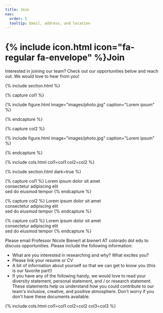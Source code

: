```yaml
---
title: Join
nav:
  order: 5
  tooltip: Email, address, and location
---
```


# {% include icon.html icon="fa-regular fa-envelope" %}Join

Interested in joining our team? Check out our opportunities below and reach out. We would love to hear from you! 


{% include section.html %}

{% capture col1 %}

{%
  include figure.html
  image="images/photo.jpg"
  caption="Lorem ipsum"
%}

{% endcapture %}

{% capture col2 %}

{%
  include figure.html
  image="images/photo.jpg"
  caption="Lorem ipsum"
%}

{% endcapture %}

{% include cols.html col1=col1 col2=col2 %}

{% include section.html dark=true %}

{% capture col1 %}
Lorem ipsum dolor sit amet  
consectetur adipiscing elit  
sed do eiusmod tempor
{% endcapture %}

{% capture col2 %}
Lorem ipsum dolor sit amet  
consectetur adipiscing elit  
sed do eiusmod tempor
{% endcapture %}

{% capture col3 %}
Lorem ipsum dolor sit amet  
consectetur adipiscing elit  
sed do eiusmod tempor
{% endcapture %}

Please email Professor Nicole Bienert at bienert AT colorado dot edu to discuss opportunities. Please include the following information:  
- What are you interested in researching and why? What excites you?
- Please link your resume or CV
- A bit of information about yourself so that we can get to know you (this is our favorite part!)
- If you have any of the following handy, we would love to read your diversity statement, personal statement, and / or research statement. These statements help us understand how you could contribute to our team's inclusive, creative, and positive atmosphere. Don't worry if you don't have these documents available. 

{% include cols.html col1=col1 col2=col2 col3=col3 %}
